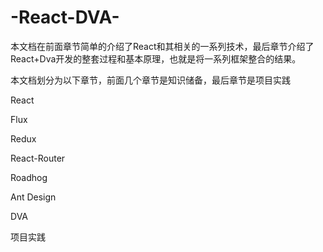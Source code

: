 # -React-DVA-
本文档在前面章节简单的介绍了React和其相关的一系列技术，最后章节介绍了React+Dva开发的整套过程和基本原理，也就是将一系列框架整合的结果。

本文档划分为以下章节，前面几个章节是知识储备，最后章节是项目实践

React

Flux

Redux

React-Router

Roadhog

Ant Design

DVA

项目实践
